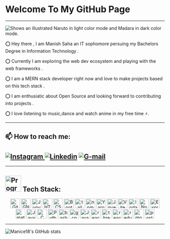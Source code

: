 # **Welcome To My GitHub Page** 

---   
   
   <picture>
  <source media="(prefers-color-scheme: dark)" srcset="https://user-images.githubusercontent.com/91601706/171492640-46474573-483a-49f2-9d9b-95a261cbac67.gif">
  <img alt="Shows an illustrated Naruto in light color mode and Madara in dark color mode." src="https://user-images.githubusercontent.com/91601706/171507922-da5787ba-dc80-4e4d-a9f5-cabce9a0aca1.gif">
</picture>

⭕ Hey there ,  I am Manish Saha an IT sophomore persuing my Bachelors Degree in Information Technology .

⭕ Currently I am exploring the web dev ecosystem and playing with the web frameworks .

⭕ I am a MERN stack developer right now and love to make projects based on this tech stack .

⭕ I am enthusiatic about Open Source and looking forward to contributing into projects .

⭕ I love listening to music,dance and watch anime in my free time ⚡.

---
## 📫 How to reach me:

<a href="https://www.instagram.com/manish_1826/" ref="nofollow"> <img src="https://img.shields.io/badge/Instagram-E4405F?style=for-the-badge&logo=instagram&logoColor=white" alt="Instagram" data-canonical-src="https://img.shields.io/badge/Instagram-%23E4405F.svg?logo=Instagram&logoColor=white" style="max-width: 100%;"> </a> 
<a href="https://in.linkedin.com/in/manish-saha-076b61221/" target="blank"> <img src ="https://img.shields.io/badge/LinkedIn-0077B5?style=for-the-badge&logo=linkedin&logoColor=white" alt="Linkedin" data-canonical-src="https://img.shields.io/badge/linkedin-%230077B5.svg?logo=linkedin&logoColor=white" style="max-width: 100%;" ></a>
<a href="mailto:manishmanice2003@gmail.com" target="blank"> <img src="https://img.shields.io/badge/Gmail-D14836?style=for-the-badge&logo=gmail&logoColor=white" alt="G-mail" data-canonical-src="https://img.shields.io/badge/Gmail-D14836?logo=gmail&logoColor=white" style="max-width: 100%;">  </a>
---

---

## <image src="https://media3.giphy.com/media/RbDKaczqWovIugyJmW/giphy.gif?cid=ecf05e47eb58k74uthys5add207565wy49cfe1gqgw4jqb7f&rid=giphy.gif&ct=g" alt="Programming" width="50" > Tech Stack:
<div align="center">
	<img height="30" src="https://img.shields.io/badge/GIT-E44C30?style=for-the-badge&logo=git&logoColor=white" alt="Git" title="Git" />
    <img height="30" src="https://img.shields.io/badge/GNU%20Bash-4EAA25?style=for-the-badge&logo=GNU%20Bash&logoColor=white" alt="GNUBash" title="Gnubash" />
	<img height="30" src="https://img.shields.io/badge/Jupyter-F37626.svg?&style=for-the-badge&logo=Jupyter&logoColor=white" alt="Jupyter Notebook" title="Jupyter Notebook" />
	<img height="30" src="https://img.shields.io/badge/HTML5-E34F26?style=for-the-badge&logo=html5&logoColor=white" alt="HTML" title="HTML" />
	<img height="30" src="https://img.shields.io/badge/CSS3-1572B6?style=for-the-badge&logo=css3&logoColor=white" alt="CSS" title="CSS" />
	<img height="30" src="https://img.shields.io/badge/Bootstrap-563D7C?style=for-the-badge&logo=bootstrap&logoColor=white" alt="Bootstrap" title="Bootstrap" />
	<img height="30" src="https://img.shields.io/badge/Tailwind_CSS-38B2AC?style=for-the-badge&logo=tailwind-css&logoColor=white" alt="tailwindCss" title="TailwindCss" />
	<img height="30" src="https://img.shields.io/badge/npm-CB3837?style=for-the-badge&logo=npm&logoColor=white" alt="npm" title="npm" />
    <img height="30" src="https://img.shields.io/badge/Yarn-2C8EBB?style=for-the-badge&logo=yarn&logoColor=white" alt="Yarn" title="Yarn" />
    <img height="30" src="https://img.shields.io/badge/jQuery-0769AD?style=for-the-badge&logo=jquery&logoColor=white" alt="Jquery" title="Jquery" />
    <img height="30" src="https://img.shields.io/badge/Vite-B73BFE?style=for-the-badge&logo=vite&logoColor=FFD62E" alt="Vite" title="Vite" />
    <img height="30" src="https://img.shields.io/badge/Lodash-3492FF?style=for-the-badge&logo=lodash&logoColor=white" alt="lodash" title="lodash" />
	<img height="30" src="https://img.shields.io/badge/Node.js-339933?style=for-the-badge&logo=nodedotjs&logoColor=white" alt="Node.js" title="Node.js" />
	<img height="30" src="https://img.shields.io/badge/Express.js-000000?style=for-the-badge&logo=express&logoColor=white" alt="Express" title="Express" />
    <img height="30" src="https://img.shields.io/badge/Material%20UI-007FFF?style=for-the-badge&logo=mui&logoColor=white" alt="materialui" title="materialui" />
	<img height="30" src="https://img.shields.io/badge/OpenJDK-ED8B00?style=for-the-badge&logo=openjdk&logoColor=white" alt="Java" title="Java" />
	<img height="30" src="https://img.shields.io/badge/C-00599C?style=for-the-badge&logo=c&logoColor=white" alt="C" title="C" />
	<img height="30" src="https://img.shields.io/badge/Python-FFD43B?style=for-the-badge&logo=python&logoColor=blue" alt="Python" title="Python" />
	<img height="30" src="https://img.shields.io/badge/Shell_Script-121011?style=for-the-badge&logo=gnu-bash&logoColor=white" alt="bash" title="bash" />
<!-- 	<img height="30" src="https://img.shields.io/badge/Figma-F24E1E?style=for-the-badge&logo=figma&logoColor=white" alt="figma" title="figma" /> -->
	<img height="30" src="https://www.vectorlogo.zone/logos/google_cloud/google_cloud-icon.svg" alt="gcp" title="Google_Cloud" />
<!--     <img height="30" src="https://img.shields.io/badge/Docker-2CA5E0?style=for-the-badge&logo=docker&logoColor=white" alt="docker" title="docker" /> -->
	<img height="30" src="https://img.shields.io/badge/JavaScript-323330?style=for-the-badge&logo=javascript&logoColor=F7DF1E" alt="JavaScript" title="JavaScript" />
    <img height="30" src="https://img.shields.io/badge/React-20232A?style=for-the-badge&logo=react&logoColor=61DAFB" alt="reactjs" title="Reactjs" />
    <img height="30" src="https://img.shields.io/badge/ThreeJs-black?style=for-the-badge&logo=three.js&logoColor=white" alt="three" title="Threejs" />
	<img height="30" src="https://img.shields.io/badge/React_Router-CA4245?style=for-the-badge&logo=react-router&logoColor=white" alt="reactrouter" title="ReactRouter" />
    <img height="30" src="https://img.shields.io/badge/Redux-593D88?style=for-the-badge&logo=redux&logoColor=white" alt="reduxToolkit" title="ReduxToolkit" />
    <img height="30" src="https://img.shields.io/badge/MongoDB-4EA94B?style=for-the-badge&logo=mongodb&logoColor=white" alt="mongodb" title="mongoDB" />
	<img height="30" src="https://img.shields.io/badge/Postman-FF6C37?style=for-the-badge&logo=Postman&logoColor=white" alt="postman" title="Postman" />
    
</div>
	
   
---
![Manice18's GitHub stats](https://github-readme-stats.vercel.app/api?username=Manice18&show_icons=true&theme=tokyonight)
